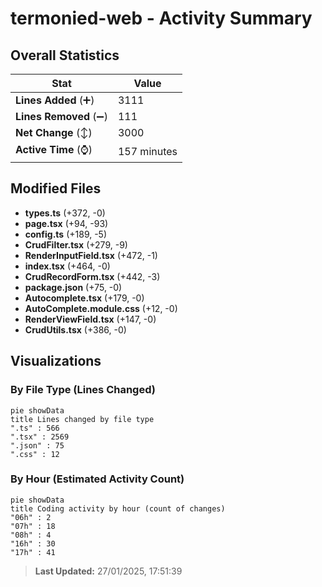 # termonied-web - Activity Summary 

## Overall Statistics

| Stat                   | Value                                                             |
| ---------------------- | ----------------------------------------------------------------- |
| **Lines Added** (➕)   | 3111                                          |
| **Lines Removed** (➖) | 111                                        |
| **Net Change** (↕)    | 3000                |
| **Active Time** (⌚)   | 157 minutes |


## Modified Files
- **types.ts** (+372, -0)
- **page.tsx** (+94, -93)
- **config.ts** (+189, -5)
- **CrudFilter.tsx** (+279, -9)
- **RenderInputField.tsx** (+472, -1)
- **index.tsx** (+464, -0)
- **CrudRecordForm.tsx** (+442, -3)
- **package.json** (+75, -0)
- **Autocomplete.tsx** (+179, -0)
- **AutoComplete.module.css** (+12, -0)
- **RenderViewField.tsx** (+147, -0)
- **CrudUtils.tsx** (+386, -0)

## Visualizations

### By File Type (Lines Changed)

```mermaid
pie showData
title Lines changed by file type
".ts" : 566
".tsx" : 2569
".json" : 75
".css" : 12
```

### By Hour (Estimated Activity Count)

```mermaid
pie showData
title Coding activity by hour (count of changes)
"06h" : 2
"07h" : 18
"08h" : 4
"16h" : 30
"17h" : 41
```


> **Last Updated:** 27/01/2025, 17:51:39